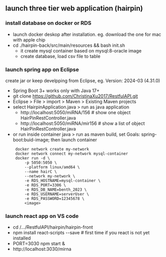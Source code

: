 ## launch three tier web application (hairpin)

### install database on docker or RDS
  - launch docker deskop after installation. eg. download the one for mac with apple chip 
  - cd ./hairpin-back/src/main/resources && bash init.sh
     - it create mysql container based on mysql:8-oracle image
     - create database, load csv file to table
  
### launch spring app on Eclipse 
create jar   or keep develpping from Eclipse, eg. Version: 2024-03 (4.31.0)
  - Spring Boot 3+ works only with Java 17+
  - git clone https://github.com/ChristinaXu2017/RestfulAPI.git
  - Eclipse > File > import > Maven > Existing Maven projects
  - select HairpinApplication.java > run as java application
    - http://localhost:5050/miRNA/156 # show one object HairPinRestController.java
    - http://localhost:5050/miRNA/mir156 # show a list of object HairPinRestController.java
  - or run inside container java > run as maven build, set Goals: spring-boot:buid-image; then launch container
       ```
        docker network create my-network
        docker network connect my-network mysql-container
        docker run -d \
            -p 5050:5050 \
            --platform linux/amd64 \
            --name hairC \
            --network my-network \
            -e RDS_HOSTNAME=mysql-container \
            -e RDS_PORT=3306 \
            -e RDS_DB_NAME=benth_2023 \
            -e RDS_USERNAME=serverUser \
            -e RDS_PASSWORD=12345678 \
            <image>
       
       ```

### launch react app on VS code
- cd /.../RestfulAPI/hairpin/hairpin-front
- npm install react-scripts --save # first time if you react is not yet installed
- PORT=3030 npm start &
- http://localhost:3030/mirna





